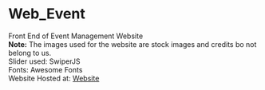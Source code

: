 # Web_Event
Front End of Event Management Website <br/>
<b>Note:</b> The images used for the website are stock images and credits bo not belong to us. <br/>
Slider used: SwiperJS <br/>
Fonts: Awesome Fonts <br/>
Website Hosted at: [Website](https://deependra-singh-rao.github.io/Web_Event/) <br/>
